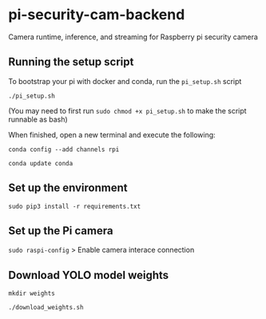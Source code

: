 # pi-security-cam-backend
Camera runtime, inference, and streaming for Raspberry pi security camera


## Running the setup script
To bootstrap your pi with docker and conda, run the `pi_setup.sh` script

`./pi_setup.sh`

(You may need to first run `sudo chmod +x pi_setup.sh` to make the script runnable as bash)

When finished, open a new terminal and execute the following:

`conda config --add channels rpi`

`conda update conda`

## Set up the environment
`sudo pip3 install -r requirements.txt`

## Set up the Pi camera
`sudo raspi-config` > Enable camera interace connection

## Download YOLO model weights
`mkdir weights`

`./download_weights.sh`
